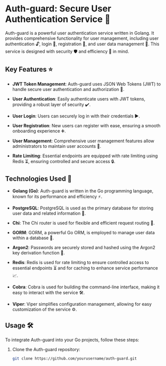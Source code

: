 # Auth-guard: Secure User Authentication Service :key:

Auth-guard is a powerful user authentication service written in Golang. It provides comprehensive functionality for user management, including user authentication :unlock:, login :door:, registration :pencil:, and user data management :busts_in_silhouette:. This service is designed with security :shield: and efficiency :rocket: in mind.

## Key Features :star:

- **JWT Token Management**: Auth-guard uses JSON Web Tokens (JWT) to handle secure user authentication and authorization :closed_lock_with_key:.

- **User Authentication**: Easily authenticate users with JWT tokens, providing a robust layer of security :heavy_check_mark:.

- **User Login**: Users can securely log in with their credentials :arrow_forward:.

- **User Registration**: New users can register with ease, ensuring a smooth onboarding experience :heavy_plus_sign:.

- **User Management**: Comprehensive user management features allow administrators to maintain user accounts :busts_in_silhouette:.

- **Rate Limiting**: Essential endpoints are equipped with rate limiting using Redis :hourglass_flowing_sand:, ensuring controlled and secure access :lock:.

## Technologies Used :wrench:

- **Golang (Go)**: Auth-guard is written in the Go programming language, known for its performance and efficiency :zap:.
  
- **PostgreSQL**: PostgreSQL is used as the primary database for storing user data and related information :elephant:.

- **Chi**: The Chi router is used for flexible and efficient request routing :twisted_rightwards_arrows:.

- **GORM**: GORM, a powerful Go ORM, is employed to manage user data within a database :floppy_disk:.

- **Argon2**: Passwords are securely stored and hashed using the Argon2 key derivation function :key:.

- **Redis**: Redis is used for rate limiting to ensure controlled access to essential endpoints :hourglass_flowing_sand: and for caching to enhance service performance :chart_with_upwards_trend:.

- **Cobra**: Cobra is used for building the command-line interface, making it easy to interact with the service :hammer_and_wrench:.

- **Viper**: Viper simplifies configuration management, allowing for easy customization of the service :gear:.


## Usage :hammer_and_wrench:

To integrate Auth-guard into your Go projects, follow these steps:

1. Clone the Auth-guard repository:
   ```bash
   git clone https://github.com/yourusername/auth-guard.git
